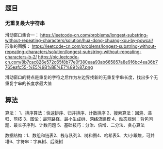 ## 题目
### 无重复最大字符串
滑动窗口集合一：
https://leetcode-cn.com/problems/longest-substring-without-repeating-characters/solution/hua-dong-chuang-kou-by-powcai/
形象的图解：
https://leetcode-cn.com/problems/longest-substring-without-repeating-characters/solution/longest-substring-without-repeating-characters-b-2/
https://pic.leetcode-cn.com/8b7cac826e572c65f8b77e0f380eaa93ab665857a8e916bc4ea36b7765eafc55-%E5%9B%BE%E7%89%87.png

滑动窗口的特点是重复的字符之后作为左边界找新的无重复字串长度，找出多个无重复字串的长度求最大值

## 算法
算法：
1、排序算法：快速排序、归并排序、计数排序
2、搜索算法：回溯、递归、剪枝
3、图论：最短路径、最小生成树、网络流建模
4、动态规划：背包问题、最长子序列、计数问题
5、基础技巧：分治、倍增、二分法、贪心算法

数据结构：1、数组和链表2、栈与队列3、树和图4、哈希表5、大/小跟堆，可并堆6、字符串：字典树、后缀树

